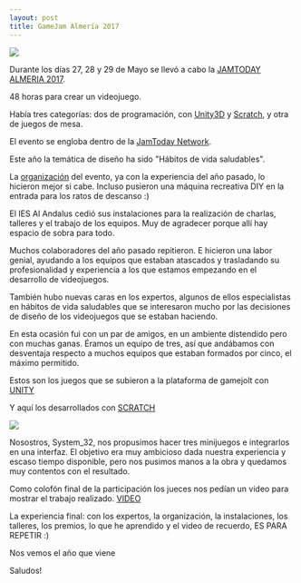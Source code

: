 ```yaml
---
layout: post
title: GameJam Almería 2017
---
```




![](http://www.jamtodayalmeria.com/wp-content/uploads/2015/06/cabecera-1.png)

Durante los días 27, 28 y 29 de Mayo se llevó a cabo la [JAMTODAY ALMERIA 2017](http://www.jamtodayalmeria.com/).

48 horas para crear un videojuego.

Había tres categorías: dos de programación, con [Unity3D](https://unity3d.com/es) y [Scratch](https://scratch.mit.edu/), y otra de juegos de mesa.

El evento se engloba dentro de la [JamToday Network](http://www.jamtoday.eu/about-us-2/about-jamtoday-network/). 

Este año la temática de diseño ha sido "Hábitos de vida saludables".

La [organización](http://www.consorciofernandodelosrios.es/) del evento, ya con la experiencia del año pasado, lo hicieron mejor si cabe. Incluso pusieron una máquina recreativa DIY en la entrada para los ratos de descanso :)

El IES Al Andalus cedió sus instalaciones para la realización de charlas, talleres y el trabajo de los equipos. Muy de agradecer porque allí hay espacio de sobra para todo.

Muchos colaboradores del año pasado repitieron. E hicieron una labor genial, ayudando a los equipos que estaban atascados y trasladando su profesionalidad y experiencia a los que estamos empezando en el desarrollo de videojuegos.

También hubo nuevas caras en los expertos, algunos de ellos especialistas en hábitos de vida saludables que se interesaron mucho por las decisiones de diseño de los videojuegos que se estaban haciendo.

En esta ocasión fui con un par de amigos, en un ambiente distendido pero con muchas ganas. Éramos un equipo de tres, así que andábamos con desventaja respecto a muchos equipos que estaban formados por cinco, el máximo permitido. 

Estos son los juegos que se subieron a la plataforma de gamejolt con [UNITY](http://jams.gamejolt.io/jamtodayalmeria2017/games)

Y aquí los desarrollados con [SCRATCH](https://scratch.mit.edu/studios/4066947/projects/)

![](https://m.gjcdn.net/game-header/1000/259174-qsbznkk5.jpg)

Nosostros, System_32, nos propusimos hacer tres minijuegos e integrarlos en una interfaz. El objetivo era muy ambicioso dada nuestra experiencia y escaso tiempo disponible, pero nos pusimos manos a la obra y quedamos muy contentos con el resultado.

Como colofón final de la participación los jueces nos pedían un video para mostrar el trabajo realizado. [VIDEO](https://vimeo.com/219279205 ) 

La experiencia final: con los expertos, la organización, la instalaciones, los talleres, los premios, lo que he aprendido y el video de recuerdo, ES PARA REPETIR :)


Nos vemos el año que viene 

Saludos!
